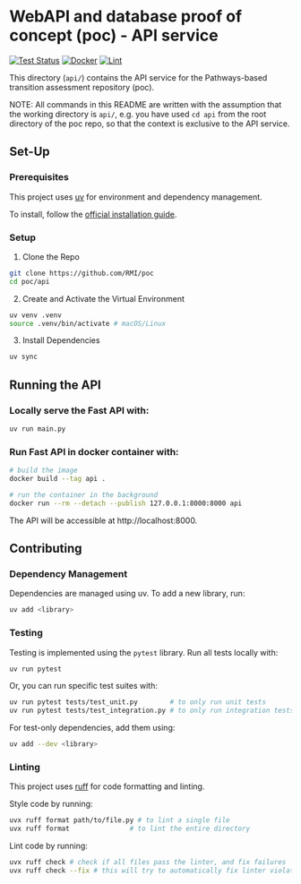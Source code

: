 # WebAPI and database proof of concept (poc) - API service

[![Test Status](https://github.com/RMI/web-api-poc/actions/workflows/api-test.yml/badge.svg?branch=main)](https://github.com/RMI/web-api-poc/actions/workflows/api-test.yml)
[![Docker](https://github.com/RMI/web-api-poc/actions/workflows/api-docker-build-and-push.yml/badge.svg?branch=main)](https://github.com/RMI/web-api-poc/actions/workflows/api-docker-build-and-push.yml)
[![Lint](https://github.com/RMI/web-api-poc/actions/workflows/api-lint.yml/badge.svg?branch=main)](https://github.com/RMI/web-api-poc/actions/workflows/api-lint.yml)

This directory (`api/`) contains the API service for the Pathways-based transition assessment repository (poc).

NOTE: All commands in this README are written with the assumption that the working directory is `api/`, e.g. you have used `cd api` from the root directory of the poc repo, so that the context is exclusive to the API service.

## Set-Up

### Prerequisites

This project uses [uv](https://github.com/astral-sh/uv) for environment and dependency management.

To install, follow the [official installation guide](https://github.com/astral-sh/uv?tab=readme-ov-file#installation).

### Setup

1. Clone the Repo

```sh
git clone https://github.com/RMI/poc
cd poc/api
```

2. Create and Activate the Virtual Environment

```sh
uv venv .venv
source .venv/bin/activate # macOS/Linux
```

3. Install Dependencies

```sh
uv sync
```

## Running the API

### Locally serve the Fast API with:

```sh
uv run main.py
```

### Run Fast API in docker container with: 

```sh
# build the image
docker build --tag api .

# run the container in the background
docker run --rm --detach --publish 127.0.0.1:8000:8000 api
```

The API will be accessible at http://localhost:8000.

## Contributing

### Dependency Management

Dependencies are managed using uv. To add a new library, run:

```sh
uv add <library>
```

### Testing
 
Testing is implemented using the `pytest` library. Run all tests locally with:

```sh
uv run pytest
```

Or, you can run specific test suites with:

```sh
uv run pytest tests/test_unit.py        # to only run unit tests
uv run pytest tests/test_integration.py # to only run integration tests
```

For test-only dependencies, add them using:

```sh
uv add --dev <library>
```

### Linting

This project uses [ruff](https://github.com/astral-sh/ruff) for code formatting and linting.

Style code by running:
``` sh
uvx ruff format path/to/file.py # to lint a single file
uvx ruff format               # to lint the entire directory
```

Lint code by running:
```sh
uvx ruff check # check if all files pass the linter, and fix failures
uvx ruff check --fix # this will try to automatically fix linter violations
